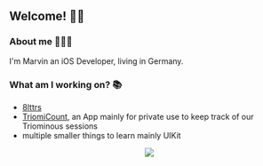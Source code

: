 ## Welcome! 👋🏻

### About me 👨🏼‍💻
I'm Marvin an iOS Developer, living in Germany. 

### What am I working on? 📚
- [8lttrs](https://github.com/treboc/WordScramble)
- [TriomiCount](https://github.com/treboc/TriomiCount), an App mainly for private use to keep track of our Triominous sessions
- multiple smaller things to learn mainly UIKit

<p align="center">
  <a href="https://twitter.com/treb0c">
    <img src="https://img.shields.io/twitter/follow/treb0c?label=Twitter&logo=twitter&style=for-the-badge&color=blue" />
  </a>
</p>

